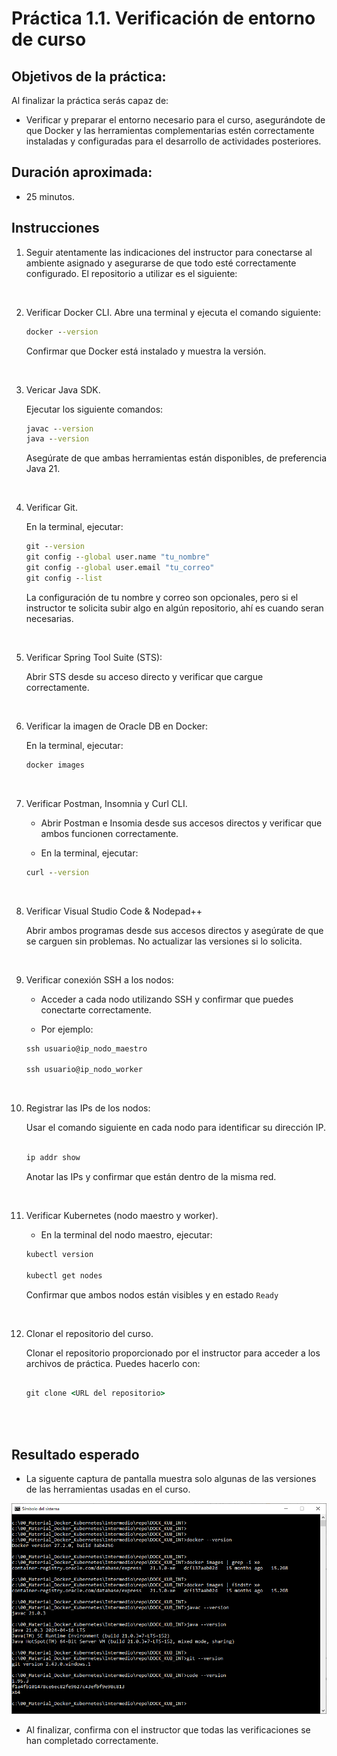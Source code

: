 # Práctica 1.1. Verificación de entorno de curso

## Objetivos de la práctica:
Al finalizar la práctica serás capaz de:

- Verificar y preparar el entorno necesario para el curso, asegurándote de que Docker y las herramientas complementarias estén correctamente instaladas y configuradas para el desarrollo de actividades posteriores.

## Duración aproximada:
- 25 minutos.

## Instrucciones

1. Seguir atentamente las indicaciones del instructor para conectarse al ambiente asignado y asegurarse de que todo esté correctamente configurado.
   El repositorio a utilizar es el siguiente: 

<br/>

2. Verificar Docker CLI.
    Abre una terminal y ejecuta el comando siguiente:

    ```cmd
    docker --version
    ```

    Confirmar que Docker está instalado y muestra la versión.

<br/>

3. Vericar Java SDK.

    Ejecutar los siguiente comandos:

    ```cmd
    javac --version
    java --version
    ```
    Asegúrate de que ambas herramientas están disponibles, de preferencia Java 21.

<br/>

4. Verificar Git.

    En la terminal, ejecutar:

    ```cmd
    git --version
    git config --global user.name "tu_nombre"
    git config --global user.email "tu_correo"
    git config --list
    ```
    La configuración de tu nombre y correo son opcionales, pero si el instructor te solicita subir algo en algún repositorio, ahí es cuando seran necesarias.

<br/>

5. Verificar Spring Tool Suite (STS):

    Abrir STS desde su acceso directo y verificar que cargue correctamente.

<br/>

6. Verificar la imagen de Oracle DB en Docker:

    En la terminal, ejecutar:

    ```cmd
    docker images
    ```

<br/>

7. Verificar Postman, Insomnia y Curl CLI.

    - Abrir Postman e Insomia desde sus accesos directos y verificar que ambos funcionen correctamente.

    - En la terminal, ejecutar:

    ```cmd
    curl --version
    ```

<br/>

8. Verificar Visual Studio Code & Nodepad++

    Abrir ambos programas desde sus accesos directos y asegúrate de que se carguen sin problemas. No actualizar las versiones si lo solicita.

<br/>

9. Verificar conexión SSH a los nodos:

    - Acceder a cada nodo utilizando SSH y confirmar que puedes conectarte correctamente.

    - Por ejemplo:

    ```cmd
    ssh usuario@ip_nodo_maestro

    ssh usuario@ip_nodo_worker
    ```

<br/>

10. Registrar las IPs de los nodos:

    Usar el comando siguiente en cada nodo para identificar su dirección IP.

    ```bash

    ip addr show
    ```

    Anotar las IPs y confirmar que están dentro de la misma red.

<br/>

11. Verificar Kubernetes (nodo maestro y worker).

    - En la terminal del nodo maestro, ejecutar:

    ```cmd
    kubectl version

    kubectl get nodes
    ```

    Confirmar que ambos nodos están visibles y en estado `Ready`

<br/>

12. Clonar el repositorio del curso.

    Clonar el repositorio proporcionado por el instructor para acceder a los archivos de práctica. Puedes hacerlo con:

    ```cmd

    git clone <URL del repositorio>
    ```

<br/>
<br/>

## Resultado esperado

- La siguente captura de pantalla muestra solo algunas de las versiones de las herramientas usadas en el curso.

![Tools version](../images/u1_1_1.png)

- Al finalizar, confirma con el instructor que todas las verificaciones se han completado correctamente.
